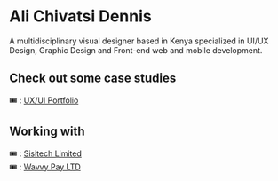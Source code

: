 # Ali Chivatsi Dennis

A multidisciplinary visual designer based in Kenya specialized in UI/UX Design, Graphic Design and Front-end web and mobile development.

## Check out some case studies

🎟️ : [UX/UI Portfolio](https://chivatsi.wavvy.dev/)

## Working with

🎟️ : [Sisitech Limited](https://sisitech.com/) <br>
🎟️ : [Wavvy Pay LTD]()
